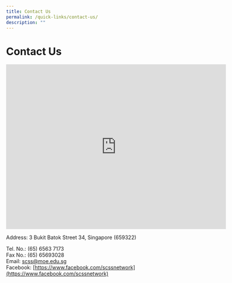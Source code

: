 ```yaml
---
title: Contact Us
permalink: /quick-links/contact-us/
description: ""
---
```

# Contact Us

<iframe src="https://www.google.com/maps/embed?pb=!1m18!1m12!1m3!1d3988.6866622703355!2d103.74806587581836!3d1.3646740986224233!2m3!1f0!2f0!3f0!3m2!1i1024!2i768!4f13.1!3m3!1m2!1s0x31da11cacad2fa81%3A0x339d53873af8eda0!2sSwiss%20Cottage%20Secondary%20School!5e0!3m2!1sen!2ssg!4v1685516554419!5m2!1sen!2ssg" width="600" height="450" style="border:0;" allowfullscreen="" loading="lazy"></iframe>

Address: 3 Bukit Batok Street 34, Singapore (659322)

Tel. No.: (65) 6563 7173  
Fax No.: (65) 65693028  
Email:&nbsp;[scss@moe.edu.sg  
](mailto:scss@moe.edu.sg)Facebook:&nbsp;[https://www.facebook.com/scssnetwork](https://www.facebook.com/scssnetwork)